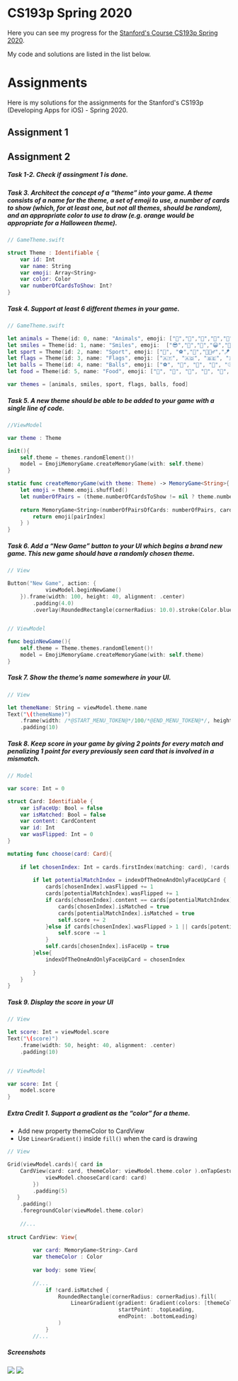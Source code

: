 # CS193p Spring 2020

Here you can see my progress for the [Stanford's Course CS193p Spring 2020](https://cs193p.sites.stanford.edu). 

My code and solutions are listed in the list below. 


# Assignments

Here is my solutions for the assignments for the Stanford's CS193p (Developing Apps for iOS) - Spring 2020.

## Assignment 1


## Assignment 2

##### Task 1-2. Check if assingment 1 is done.

##### Task 3. Architect the concept of a “theme” into your game. A theme consists of a name for the theme, a set of emoji to use, a number of cards to show (which, for at least one, but not all themes, should be random), and an appropriate color to use to draw (e.g. orange would be appropriate for a Halloween theme). 

```swift
// GameTheme.swift

struct Theme : Identifiable {
    var id: Int
    var name: String
    var emoji: Array<String>
    var color: Color
    var numberOfCardsToShow: Int?
}
```

##### Task 4. Support at least 6 different themes in your game. 

```swift
// GameTheme.swift

let animals = Theme(id: 0, name: "Animals", emoji: ["🐶","🦊","🐸","🐤","🐙"], color: .red, numberOfCardsToShow: 5)
let smiles = Theme(id: 1, name: "Smiles", emoji:  ["😎","🥶","🥰","😀","👿","🤡"], color: .yellow, numberOfCardsToShow: 6)
let sport = Theme(id: 2, name: "Sport", emoji: ["🏀", "⚽️","🏓","🧘🏻‍♂️","🪁","🏇🏽"], color: .green)
let flags = Theme(id: 3, name: "Flags", emoji: ["🇦🇹", "🇦🇩", "🇧🇪", "🇧🇷", "🇬🇧", "🇬🇷", "🇨🇦", "🇬🇪", "🇩🇪", "🇱🇷"], color: .gray, numberOfCardsToShow: 9)
let balls = Theme(id: 4, name: "Balls", emoji: ["⚽️", "🏀", "🎱", "🏈", "⚾️", "🥎", "🎾", "🏐", "🏉"], color: .gray, numberOfCardsToShow: 9)
let food = Theme(id: 5, name: "Food", emoji: ["🍓", "🥑", "🥖", "🌽", "🧄", "🍔", "🥐", "🍩", "🍭", "🎂"], color: .gray, numberOfCardsToShow: 10)

var themes = [animals, smiles, sport, flags, balls, food]
```


##### Task 5. A new theme should be able to be added to your game with a single line of code. 

```swift
//ViewModel

var theme : Theme

init(){
    self.theme = themes.randomElement()!
    model = EmojiMemoryGame.createMemoryGame(with: self.theme)
}

static func createMemoryGame(with theme: Theme) -> MemoryGame<String>{
    let emoji = theme.emoji.shuffled()
    let numberOfPairs = (theme.numberOfCardsToShow != nil ? theme.numberOfCardsToShow : Int.random(in: 2..<theme.emoji.count))!
    
    return MemoryGame<String>(numberOfPairsOfCards: numberOfPairs, cardContentFactory: {pairIndex in
        return emoji[pairIndex]
    } )
}
```

##### Task 6. Add a “New Game” button to your UI which begins a brand new game. This new game should have a randomly chosen theme.

```swift
// View

Button("New Game", action: {
            viewModel.beginNewGame()
    }).frame(width: 100, height: 40, alignment: .center)
        .padding(4.0)
        .overlay(RoundedRectangle(cornerRadius: 10.0).stroke(Color.blue, lineWidth: 2.0))


// ViewModel

func beginNewGame(){
    self.theme = Theme.themes.randomElement()!
    model = EmojiMemoryGame.createMemoryGame(with: self.theme)
}
```


##### Task 7. Show the theme’s name somewhere in your UI. 

```swift
// View

let themeName: String = viewModel.theme.name
Text("\(themeName)")
    .frame(width: /*@START_MENU_TOKEN@*/100/*@END_MENU_TOKEN@*/, height: /*@START_MENU_TOKEN@*/100/*@END_MENU_TOKEN@*/, alignment: /*@START_MENU_TOKEN@*/.center/*@END_MENU_TOKEN@*/)
    .padding(10)
```

##### Task 8. Keep score in your game by giving 2 points for every match and penalizing 1 point for every previously seen card that is involved in a mismatch.

```swift
// Model

var score: Int = 0

struct Card: Identifiable {
    var isFaceUp: Bool = false
    var isMatched: Bool = false
    var content: CardContent
    var id: Int
    var wasFlipped: Int = 0
}

mutating func choose(card: Card){
   
    if let chosenIndex: Int = cards.firstIndex(matching: card), !cards[chosenIndex].isFaceUp, !cards[chosenIndex].isMatched { //works only if chosenIndex is not nil
        
        if let potentialMatchIndex = indexOfTheOneAndOnlyFaceUpCard {
            cards[chosenIndex].wasFlipped += 1
            cards[potentialMatchIndex].wasFlipped += 1
            if cards[chosenIndex].content == cards[potentialMatchIndex].content{
                cards[chosenIndex].isMatched = true
                cards[potentialMatchIndex].isMatched = true
                self.score += 2
            }else if cards[chosenIndex].wasFlipped > 1 || cards[potentialMatchIndex].wasFlipped > 1 {
                self.score -= 1
            }
            self.cards[chosenIndex].isFaceUp = true
        }else{
            indexOfTheOneAndOnlyFaceUpCard = chosenIndex
            
        }
    }
}
```

##### Task 9. Display the score in your UI

```swift
// View

let score: Int = viewModel.score
Text("\(score)")
    .frame(width: 50, height: 40, alignment: .center)
    .padding(10)


// ViewModel

var score: Int {
    model.score
}
```

##### Extra Credit 1. Support a gradient as the “color” for a theme.
 * Add new property themeColor to CardView 
 * Use  `LinearGradient()` inside `fill()` when the card is drawing
 
 ```swift
 // View
 
 Grid(viewModel.cards){ card in
     CardView(card: card, themeColor: viewModel.theme.color ).onTapGesture(perform: {
             viewModel.chooseCard(card: card)
         })
         .padding(5)
    }
     .padding()
     .foregroundColor(viewModel.theme.color)
     
     //...
     
struct CardView: View{
         
         var card: MemoryGame<String>.Card
         var themeColor : Color
         
         var body: some View{
         
         //...
             if !card.isMatched {
                 RoundedRectangle(cornerRadius: cornerRadius).fill(
                     LinearGradient(gradient: Gradient(colors: [themeColor.opacity(0.5), themeColor]),
                                    startPoint: .topLeading,
                                    endPoint: .bottomLeading)
                 )
             }
         //...    
 ```
 
 ##### Screenshots
 
 <img src="Screenshots\assignment2_1.png" width="auto" height="auto">                <img src="Screenshots\assignment2_2.png" width="auto" height="auto">
